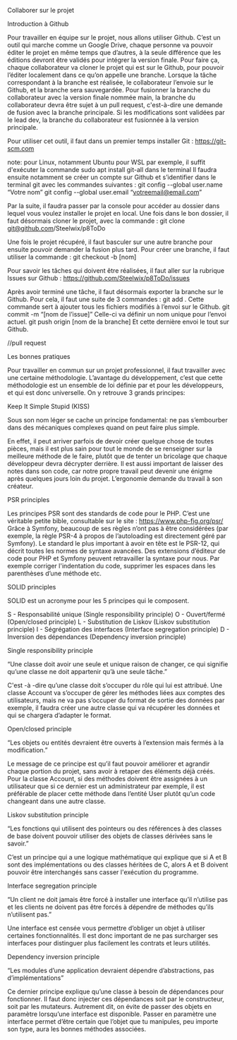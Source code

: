 Collaborer sur le projet


Introduction à Github

Pour travailler en équipe sur le projet, nous allons utiliser Github. C’est un outil qui marche comme un Google Drive, chaque personne va pouvoir éditer le projet en même temps que d’autres, à la seule différence que les éditions devront être validés pour intégrer la version finale. 
Pour faire ça, chaque collaborateur va cloner le projet qui est sur le Github, pour pouvoir l’éditer localement dans ce qu’on appelle une branche. Lorsque la tâche correspondant à la branche est réalisée, le collaborateur l’envoie sur le Github, et la branche sera sauvegardée. Pour fusionner la branche du collaborateur avec la version finale nommée main, la branche du collaborateur devra être sujet à un pull request, c'est-à-dire une demande de fusion avec la branche principale. Si les modifications sont validées par le lead dev, la branche du collaborateur est fusionnée à la version principale.

Pour utiliser cet outil, il faut dans un premier temps installer Git : https://git-scm.com

note: pour Linux, notamment Ubuntu pour WSL par exemple, il suffit d'exécuter la commande sudo apt install git-all dans le terminal
Il faudra ensuite notamment se créer un compte sur Github et s’identifier dans le terminal git avec les commandes suivantes : 
git config --global user.name “Votre nom”
git config --global user.email “votreemail@email.com”

Par la suite, il faudra passer par la console pour accéder au dossier dans lequel vous voulez installer le projet en local. Une fois dans le bon dossier, il faut désormais cloner le projet, avec la commande : git clone git@github.com/Steelwix/p8ToDo

Une fois le projet récupéré, il faut basculer sur une autre branche pour ensuite pouvoir demander la fusion plus tard. Pour créer une branche, il faut utiliser la commande : 
git checkout -b [nom] 

Pour savoir les tâches qui doivent être réalisées, il faut aller sur la rubrique Issues sur Github : https://github.com/Steelwix/p8ToDo/issues

Après avoir terminé une tâche, il faut désormais exporter la branche sur le Github. Pour cela, il faut une suite de 3 commandes : 
git add .  Cette commande sert à ajouter tous les fichiers modifiés à l’envoi sur le Github.
git commit -m “[nom de l’issue]” Celle-ci va définir un nom unique pour l’envoi actuel.
git push origin [nom de la branche] Et cette dernière envoi le tout sur Github.

//pull request


Les bonnes pratiques

Pour travailler en commun sur un projet professionnel, il faut travailler avec une certaine méthodologie. L’avantage du développement, c’est que cette méthodologie est un ensemble de loi définie par et pour les développeurs, et qui est donc universelle. On y retrouve 3 grands principes: 

Keep It Simple Stupid (KISS)

Sous son nom léger se cache un principe fondamental: ne pas s’embourber dans des mécaniques complexes quand on peut faire plus simple.

En effet, il peut arriver parfois de devoir créer quelque chose de toutes pièces, mais il est plus sain pour tout le monde de se renseigner sur la meilleure méthode de le faire, plutôt que de tenter un bricolage que chaque développeur devra décrypter derrière.
Il est aussi important de laisser des notes dans son code, car notre propre travail peut devenir une énigme après quelques jours loin du projet. L’ergonomie demande du travail à son créateur.

PSR principles

Les principes PSR sont des standards de code pour le PHP. C’est une véritable petite bible, consultable sur le site : https://www.php-fig.org/psr/
Grâce à Symfony, beaucoup de ses règles n’ont pas à être considérées (par exemple, la règle PSR-4 à propos de l’autoloading est directement géré par Symfony). Le standard le plus important à avoir en tête est le PSR-12, qui décrit toutes les normes de syntaxe avancées. 
Des extensions d’éditeur de code pour PHP et Symfony peuvent retravailler la syntaxe pour nous. Par exemple corriger l'indentation du code, supprimer les espaces dans les parenthèses d’une méthode etc.

SOLID principles

SOLID est un acronyme pour les 5 principes qui le composent.

S - Responsabilité unique (Single responsibility principle)
O - Ouvert/fermé (Open/closed principle)
L - Substitution de Liskov (Liskov substitution principle)
I - Ségrégation des interfaces (Interface segregation principle)
D - Inversion des dépendances (Dependency inversion principle)

Single responsibility principle

“Une classe doit avoir une seule et unique raison de changer, ce qui  signifie qu’une classe ne doit appartenir qu’à une seule tâche.”

C'est -à -dire qu’une classe doit s’occuper du rôle qui lui est attribué. Une classe Account va s’occuper de gérer les méthodes liées aux comptes des utilisateurs, mais ne va pas s’occuper du format de sortie des données par exemple, il faudra créer une autre classe qui va récupérer les données et qui se chargera d’adapter le format.

 Open/closed principle

“Les objets ou entités devraient être ouverts à l’extension mais fermés à la modification.”

Le message de ce principe est qu’il faut pouvoir améliorer et agrandir chaque portion du projet, sans avoir à retaper des éléments déjà créés. Pour la classe Account, si des méthodes doivent être assignées à un utilisateur que si ce dernier est un administrateur par exemple, il est préférable de placer cette méthode dans l’entité User plutôt qu’un code changeant dans une autre classe.

Liskov substitution principle

“Les fonctions qui utilisent des pointeurs ou des références à des classes de base doivent pouvoir utiliser des objets de classes dérivées sans le savoir.”

C’est un principe qui a une logique mathématique qui explique que si A et B sont des implémentations ou des classes héritées de C, alors A et B doivent pouvoir être interchangés sans casser l'exécution du programme.

Interface segregation principle

“Un client ne doit jamais être forcé à installer une interface qu’il n’utilise pas et les clients ne doivent pas être forcés à dépendre de méthodes qu’ils n’utilisent pas.”

Une interface est censée vous permettre d’obliger un objet à utiliser certaines fonctionnalités. Il est donc important de ne pas surcharger ses interfaces pour distinguer plus facilement les contrats et leurs utilités.

Dependency inversion principle

“Les modules d’une application devraient dépendre d’abstractions, pas d’implémentations”

Ce dernier principe explique qu’une classe à besoin de dépendances pour fonctionner. Il faut donc injecter ces dépendances soit par le constructeur, soit par les mutateurs.
Autrement dit, on évite de passer des objets en paramètre lorsqu’une interface est disponible.
Passer en paramètre une interface permet d’être certain que l’objet que tu manipules, peu importe son type, aura les bonnes méthodes associées.
